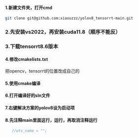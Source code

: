 #### 1.新建文件夹，打开cmd

```bash
git clone git@github.com:xiaouzzz/yolov8_tensorrt-main.git
```

### 2.先安装vs2022，再安装cuda11.8（顺序不能反）

### 3.下载tensorrt8.6版本

#### 4.修改cmakelists.txt

把opencv，tensorrt的位置改成自己的

#### 5.使用cmake编译

#### 6.打开编译好的sln文件

#### 7.右键解决方案的yolov8设为启动项

#### 8.先注释main里面这行，运行，再取消注释运行

```c++
   //wts_name = "";
```

